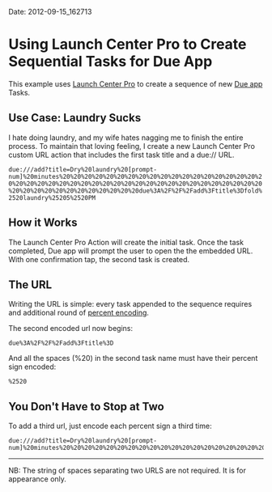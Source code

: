 Date:   2012-09-15_162713

# Using Launch Center Pro to Create Sequential Tasks for Due App

This example uses [Launch Center Pro][1] to create a sequence of new [Due app][2] Tasks. 

## Use Case: Laundry Sucks

I hate doing laundry, and my wife hates nagging me to finish the entire process.  To maintain that loving feeling, I create a new Launch Center Pro custom URL action that includes the first task title and a due://  URL.

`due:///add?title=Dry%20laundry%20[prompt-num]%20minutes%20%20%20%20%20%20%20%20%20%20%20%20%20%20%20%20%20%20%20%20%20%20%20%20%20%20%20%20%20%20%20%20%20%20%20%20%20%20%20%20%20%20%20%20%20%20%20%20%20%20%20%20%20%20due%3A%2F%2F%2Fadd%3Ftitle%3Dfold%2520laundry%25205%2520PM`
    
## How it Works

The Launch Center Pro Action will create the initial task. Once the task completed, Due app will prompt the user to open the the embedded URL. With one confirmation tap, the second task is created.

## The URL

Writing the URL is simple: every task appended to the sequence requires and additional round of [percent encoding][3].

The second encoded url now begins: 

    due%3A%2F%2F%2Fadd%3Ftitle%3D
    
And all the spaces (%20) in the second task name must have their percent sign encoded:
    
    %2520

## You Don't Have to Stop at Two


To add a third url, just encode each percent sign a third time:

    due:///add?title=Dry%20laundry%20[prompt-num]%20minutes%20%20%20%20%20%20%20%20%20%20%20%20%20%20%20%20%20%20%20%20%20%20%20%20%20%20%20%20%20%20%20%20%20%20%20%20%20%20%20%20%20%20%20%20%20%20%20%20%20%20%20%20%20%20due%3A%2F%2F%2Fadd%3Ftitle%3Dfold%2520laundry%25205%2520PM%2520%2520%2520%2520%2520%2520%2520%2520%2520%2520%2520%2520%2520%2520%2520%2520%2520%2520%2520%2520%2520%2520%2520%2520%2520%2520%2520%2520%2520%2520%2520%2520%2520%2520%2520%2520%2520%2520%2520%2520%2520%2520%2520%2520%2520%2520%2520%2520%2520%2520%2520%2520%2520due%253A%252F%252F%252Fadd%253Ftitle%253DVisit%252520Cold%252520One%252520City 

----
    
NB: The string of spaces separating two URLS are not required. It is for appearance only.


[1]: http://appcubby.com/launch-center/
[2]: http://www.dueapp.com
[3]: http://en.wikipedia.org/wiki/Percent-encoding